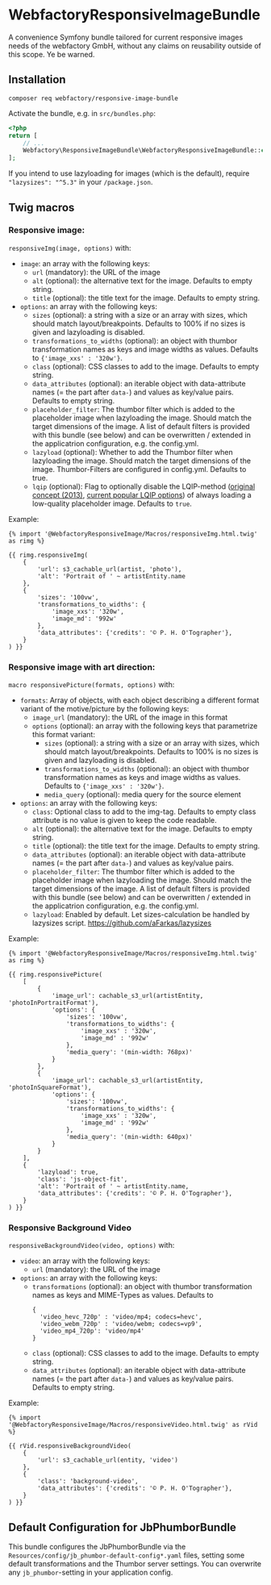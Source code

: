 # WebfactoryResponsiveImageBundle

A convenience Symfony bundle tailored for current responsive images needs of the webfactory GmbH, without any claims on
reusability outside of this scope. Ye be warned.

## Installation

    composer req webfactory/responsive-image-bundle

Activate the bundle, e.g. in `src/bundles.php`:

```php
<?php
return [
    // ...
    Webfactory\ResponsiveImageBundle\WebfactoryResponsiveImageBundle::class => ['all' => true],
];
```

If you intend to use lazyloading for images (which is the default), require `"lazysizes": "^5.3"` in your `/package.json`.


## Twig macros

### Responsive image:

`responsiveImg(image, options)` with:

- `image`: an array with the following keys:
    - `url` (mandatory): the URL of the image 
    - `alt` (optional): the alternative text for the image. Defaults to empty string.
    - `title` (optional): the title text for the image. Defaults to empty string.
- `options`: an array with the following keys:
    - `sizes` (optional): a string with a size or an array with sizes, which should match layout/breakpoints. Defaults to 100% if no sizes is given and lazyloading is disabled.
    - `transformations_to_widths` (optional): an object with thumbor transformation names as keys and image widths as values. Defaults to `{'image_xxs' : '320w'}`.
    - `class` (optional): CSS classes to add to the image. Defaults to empty string.
    - `data_attributes` (optional): an iterable object with data-attribute names (= the part after `data-`) and values as key/value pairs. Defaults to empty string.
    - `placeholder_filter`: The thumbor filter which is added to the placeholder image when lazyloading the image. Should match the target dimensions of the image. A list of default filters is provided with this bundle (see below) and can be overwritten / extended in the applicatrion configuration, e.g. the config.yml.
    - `lazyload` (optional): Whether to add the Thumbor filter when lazyloading the image. Should match the target dimensions of the image. Thumbor-Filters are configured in config.yml. Defaults to true.
    - `lqip` (optional): Flag to optionally disable the LQIP-method ([original concept (2013)](https://www.guypo.com/introducing-lqip-low-quality-image-placeholders), [current popular LQIP options](https://cloudinary.com/blog/low_quality_image_placeholders_lqip_explained)) of always loading a low-quality placeholder image. Defaults to `true`.

Example:
 
```
{% import '@WebfactoryResponsiveImage/Macros/responsiveImg.html.twig' as rimg %}

{{ rimg.responsiveImg(
    {
        'url': s3_cachable_url(artist, 'photo'),
        'alt': 'Portrait of ' ~ artistEntity.name
    },
    {
        'sizes': '100vw',
        'transformations_to_widths': {
            'image_xxs': '320w',
            'image_md': '992w'
        },
        'data_attributes': {'credits': '© P. H. O'Tographer'},
    }
) }}
```

### Responsive image with art direction:

`macro responsivePicture(formats, options)` with:

- `formats`: Array of objects, with each object describing a different format variant of the motive/picture by the following keys:
    - `image_url` (mandatory): the URL of the image in this format
    - `options` (optional): an array with the following keys that parametrize this format variant:
        - `sizes` (optional): a string with a size or an array with sizes, which should match layout/breakpoints. Defaults to 100% is no sizes is given and lazyloading is disabled.
        - `transformations_to_widths` (optional): an object with thumbor transformation names as keys and image widths as values. Defaults to `{'image_xxs' : '320w'}`.
        - `media_query` (optional): media query for the source element
- `options`: an array with the following keys:
    - `class`: Optional class to add to the img-tag. Defaults to empty class attribute is no value is given to keep the code readable.
    - `alt` (optional): the alternative text for the image. Defaults to empty string.
    - `title` (optional): the title text for the image. Defaults to empty string.
    - `data_attributes` (optional): an iterable object with data-attribute names (= the part after `data-`) and values as key/value pairs.
    - `placeholder_filter`: The thumbor filter which is added to the placeholder image when lazyloading the image. Should match the target dimensions of the image. A list of default filters is provided with this bundle (see below) and can be overwritten / extended in the applicatrion configuration, e.g. the config.yml.
    - `lazyload`: Enabled by default. Let sizes-calculation be handled by lazysizes script. https://github.com/aFarkas/lazysizes

Example:
 
```
{% import '@WebfactoryResponsiveImage/Macros/responsiveImg.html.twig' as rimg %}

{{ rimg.responsivePicture(
    [
        {
            'image_url': cachable_s3_url(artistEntity, 'photoInPortraitFormat'),
            'options': {
                'sizes': '100vw',
                'transformations_to_widths': {
                    'image_xxs' : '320w',
                    'image_md' : '992w'
                },
                'media_query': '(min-width: 768px)'
            }
        },
        {
            'image_url': cachable_s3_url(artistEntity, 'photoInSquareFormat'),
            'options': {
                'sizes': '100vw',
                'transformations_to_widths': {
                    'image_xxs' : '320w',
                    'image_md' : '992w'
                },
                'media_query': '(min-width: 640px)'
            }
        }
    ],
    {
        'lazyload': true,
        'class': 'js-object-fit',
        'alt': 'Portrait of ' ~ artistEntity.name,
        'data_attributes': {'credits': '© P. H. O'Tographer'},
    }
) }}
```

### Responsive Background Video

`responsiveBackgroundVideo(video, options)` with:

- `video`: an array with the following keys:
  - `url` (mandatory): the URL of the image
- `options`: an array with the following keys:
  - `transformations` (optional): an object with thumbor transformation names as keys and MIME-Types as values. Defaults to 
    ```
    {
      'video_hevc_720p' : 'video/mp4; codecs=hevc',
      'video_webm_720p' : 'video/webm; codecs=vp9',
      'video_mp4_720p': 'video/mp4'
    }
    ```
  - `class` (optional): CSS classes to add to the image. Defaults to empty string.
  - `data_attributes` (optional): an iterable object with data-attribute names (= the part after `data-`) and values as key/value pairs. Defaults to empty string.

Example:

```
{% import '@WebfactoryResponsiveImage/Macros/responsiveVideo.html.twig' as rVid %}

{{ rVid.responsiveBackgroundVideo(
    {
        'url': s3_cachable_url(entity, 'video')
    },
    {
        'class': 'background-video',
        'data_attributes': {'credits': '© P. H. O'Tographer'},
    }
) }}
```

## Default Configuration for JbPhumborBundle

This bundle configures the JbPhumborBundle via the `Resources/config/jb_phumbor-default-config*.yaml` files, setting
some default transformations and the Thumbor server settings. You can overwrite any `jb_phumbor`-setting in your
application config.
